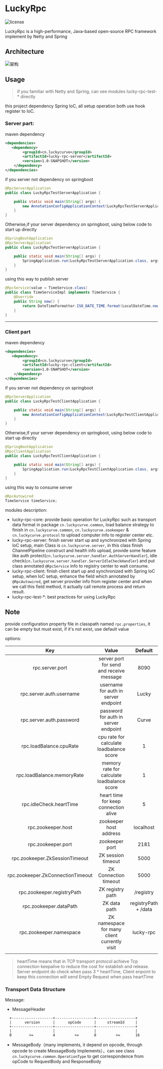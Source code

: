 # LuckyRpc

![license](https://img.shields.io/github/license/LuckyCurve/LuckyRpc)



LuckyRpc is a high-performance, Java-based open-source RPC framework implement by Netty and Spring



## Architecture

![架构](https://gitee.com/LuckyCurve/img/raw/93c3e32e4b80591ea976e6345e0cf44f99113092/img/架构.png)



## Usage

>  if you familiar with Netty and Spring, can see modules lucky-rpc-test-* directly

this project dependency Spring IoC, all setup operation both use hook register to IoC.

### Server part:

maven dependency

```xml
<dependencies>
   <dependency>
        <groupId>cn.luckycurve</groupId>
        <artifactId>lucky-rpc-server</artifactId>
        <version>1.0-SNAPSHOT</version>
    </dependency>
</dependencies>
```

if you server not dependency on springboot

```java
@RpcServerApplication
public class LuckyRpcTestServerApplication {

    public static void main(String[] args) {
        new AnnotationConfigApplicationContext(LuckyRpcTestServerApplication.class);
    }
}
```

Otherwise,if your server dependency on springboot, using below code to start up directly

```java
@SpringBootApplication
@RpcServerApplication
public class LuckyRpcTestServerApplication {

    public static void main(String[] args) {
        SpringApplication.run(LuckyRpcTestServerApplication.class, args);
    }
}
```

using this way to publish server

```java
@RpcService(value = TimeService.class)
public class TimeServiceImpl implements TimeService {
    @Override
    public String now() {
        return DateTimeFormatter.ISO_DATE_TIME.format(LocalDateTime.now());
    }
}
```

<hr>

### Client part

maven dependency

```xml
<dependencies>
   <dependency>
        <groupId>cn.luckycurve</groupId>
        <artifactId>lucky-rpc-client</artifactId>
        <version>1.0-SNAPSHOT</version>
    </dependency>
</dependencies>
```

if you server not dependency on springboot

```java
@RpcServerApplication
public class LuckyRpcTestClientApplication {

    public static void main(String[] args) {
        new AnnotationConfigApplicationContext(LuckyRpcTestClientApplication.class);
    }
}
```

Otherwise,if your server dependency on springboot, using below code to start up directly

```java
@SpringBootApplication
@RpcClientApplication
public class LuckyRpcTestClientApplication {

    public static void main(String[] args) {
        SpringApplication.run(LuckyRpcTestClientApplication.class, args);
    }
}
```

using this way to consume server

```java
@RpcAutowired
TimeService timeService;
```





modules description:

* lucky-rpc-core: provide basic operation for LuckyRpc such as transport data format in package `cn.luckycurve.common`, load balance strategy to finish in `cn.luckycurve.common`, `cn.luckycurve.zookeeper` & `cn.luckycurve.protocol` to upload computer info to register center etc.
* lucky-rpc-server: finish server start up and synchronized with Spring IoC setup, main Class is `cn.luckycurve.server`, in this class finish ChannelPipeline construct and health info upload, provide some feature like auth protect(`cn.luckycurve.server.handler.AuthServerHandler`), idle check(`cn.luckycurve.server.handler.ServerIdleCheckHandler`) and put class annotated `@RpcService` info to registry center to wait consume.
* lucky-rpc-client: finish client start up and synchronized with Spring IoC setup, when IoC setup, enhance the field which annotated by `@RpcAutowired`, get server provider info from register center and when we call this field method, it actually call remote process and return result.
* lucky-rpc-test-*: best practices for using LuckyRpc



## Note

provide configuration property file in classpath named `rpc.properties`, it can be empty but must exist, if it's not exist, use default value

options:

|                Key                |                    Value                     |       Default        |
| :-------------------------------: | :------------------------------------------: | :------------------: |
|          rpc.server.port          |   server port for send and receive message   |         8090         |
|     rpc.server.auth.username      |     username for auth in server endpoint     |        Lucky         |
|     rpc.server.auth.password      |     password for auth in server endpoint     |        Curve         |
|      rpc.loadBalance.cpuRate      |   cpu rate for calculate loadbalance score   |          1           |
|    rpc.loadBalance.memoryRate     | memory rate for calculate loadbalance score  |          1           |
|      rpc.idleCheck.heartTime      |     heart time for keep connection alive     |          5           |
|        rpc.zookeeper.host         |            zookeeper host address            |      localhost       |
|        rpc.zookeeper.port         |                zookeeper port                |         2181         |
|  rpc.zookeeper.ZkSessionTimeout   |              ZK session timeout              |         5000         |
| rpc.zookeeper.ZkConnectionTimeout |            ZK Connection timeout             |         5000         |
|    rpc.zookeeper.registryPath     |               ZK registry path               |      /registry       |
|      rpc.zookeeper.dataPath       |                 ZK data path                 | registryPath + /data |
|      rpc.zookeeper.namespace      | ZK namespace for many client currently visit |      lucky-rpc       |
|                                   |                                              |                      |

> heartTime means that in TCP transport protocol achieve Tcp connection keepalive to reduce the cost for establish and release. Server endpoint do check when pass 3 * heartTime, Client enpoint to keep this connection will send Empty Request when pass heartTime





### Transport Data Structure



Message:

- MessageHeader

```
  +-------------------+------------------+------------------+
  |      version      |      opCode      |     streamId     |
  +-------------------+------------------+------------------+
  |                   |                  |                  |
  0        <=         4         <=       8         <=       16
```

* MessageBody（many implements, it depend on opcode, through opcode to create MessageBody Implements），can see class `cn.luckycurve.common.OperationType` to get correspondence from opCode to RequestBody and ResponseBody

